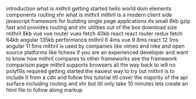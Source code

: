 introduction what is mithril getting started hello world dom elements components routing xhr what is mithril mithril is a modern client side javascript framework for building single page applications its small 8kb gzip fast and provides routing and xhr utilities out of the box download size mithril 8kb vue vue router vuex fetch 40kb react react router redux fetch 64kb angular 135kb performance mithril 6 4ms vue 9 8ms react 12 1ms angular 11 5ms mithril is used by companies like vimeo and nike and open source platforms like lichess if you are an experienced developer and want to know how mithril compares to other frameworks see the framework comparison page mithril supports browsers all the way back to ie9 no polyfills required getting started the easiest way to try out mithril is to include it from a cdn and follow this tutorial itll cover the majority of the api surface including routing and xhr but itll only take 10 minutes lets create an html file to follow along markup